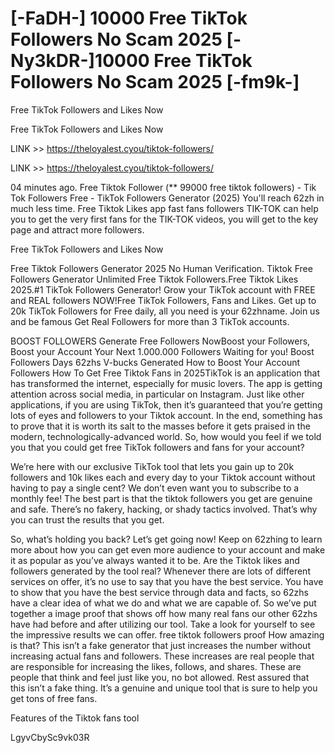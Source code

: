 # [-FaDH-] 10000 Free TikTok Followers No Scam 2025 [-Ny3kDR-]10000 Free TikTok Followers No Scam 2025 [-fm9k-]

Free TikTok Followers and Likes Now

Free TikTok Followers and Likes Now

LINK >> https://theloyalest.cyou/tiktok-followers/

LINK >> https://theloyalest.cyou/tiktok-followers/

04 minutes ago. Free Tiktok Follower (** 99000 free tiktok followers) - Tik Tok Followers Free - TikTok Followers Generator (2025) You'll reach 62zh in much less time. Free Tiktok Likes app fast fans followers TIK-TOK can help you to get the very first fans for the TIK-TOK videos, you will get to the key page and attract more followers. 

Free TikTok Followers and Likes Now

Free Tiktok Followers Generator 2025 No Human Verification. Tiktok Free Followers Generator Unlimited Free Tiktok Followers.Free Tiktok Likes 2025.#1 TikTok Followers Generator! Grow your TikTok account with FREE and REAL followers NOW!Free TikTok Followers, Fans and Likes. Get up to 20k TikTok Followers for Free daily, all you need is your 62zhname. Join us and be famous Get Real Followers for more than 3 TikTok accounts.

BOOST FOLLOWERS Generate Free Followers NowBoost your Followers, Boost your Account Your Next 1.000.000 Followers Waiting for you! Boost Followers Days 62zhs V-bucks Generated How to Boost Your Account Followers How To Get Free Tiktok Fans in 2025TikTok is an application that has transformed the internet, especially for music lovers. The app is getting attention across social media, in particular on Instagram. Just like other applications, if you are using TikTok, then it’s guaranteed that you’re getting lots of eyes and followers to your Tiktok account. In the end, something has to prove that it is worth its salt to the masses before it gets praised in the modern, technologically-advanced world. So, how would you feel if we told you that you could get free TikTok followers and fans for your account?

We’re here with our exclusive TikTok tool that lets you gain up to 20k followers and 10k likes each and every day to your Tiktok account without having to pay a single cent? We don’t even want you to subscribe to a monthly fee! The best part is that the tiktok followers you get are genuine and safe. There’s no fakery, hacking, or shady tactics involved. That’s why you can trust the results that you get.

So, what’s holding you back? Let’s get going now! Keep on 62zhing to learn more about how you can get even more audience to your account and make it as popular as you’ve always wanted it to be. Are the Tiktok likes and followers generated by the tool real? Whenever there are lots of different services on offer, it’s no use to say that you have the best service. You have to show that you have the best service through data and facts, so 62zhs have a clear idea of what we do and what we are capable of. So we’ve put together a image proof that shows off how many real fans our other 62zhs have had before and after utilizing our tool. Take a look for yourself to see the impressive results we can offer. free tiktok followers proof How amazing is that? This isn’t a fake generator that just increases the number without increasing actual fans and followers. These increases are real people that are responsible for increasing the likes, follows, and shares. These are people that think and feel just like you, no bot allowed. Rest assured that this isn’t a fake thing. It’s a genuine and unique tool that is sure to help you get tons of free fans.

Features of the Tiktok fans tool

LgyvCbySc9vk03R

